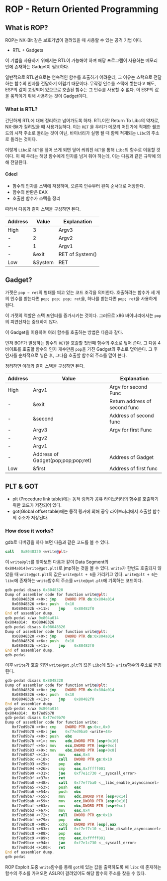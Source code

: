 ﻿# ROP - Return Oriented Programming

## What is ROP?
ROP는 NX-Bit 같은 보호기법이 걸려있을 때 사용할 수 있는 공격 기법 이다.

- RTL + Gadgets

이 기법을 사용하기 위해서는 RTL이 가능해야 하며 해당 프로그램이 사용하는 메모리 안에 존재하는 Gadget이 필요하다.

일반적으로 RTL만으로는 연속적인 함수를 호출하기 어려운데, 그 이유는 스택으로 전달하는 함수의 인자를 전달하기 어렵기 때문이다. 무작정 인수를 스택에 쌓는다고 해도, ESP의 값이 고정되어 있으므로 호출된 함수는 그 인수를 사용할 수 없다. 이 ESP의 값을 움직이기 위해 사용하는 것이 Gadget이다.

### What is RTL?

간단하게 RTL에 대해 정리하고 넘어가도록 하자. RTL이란 Return To Libc의 약자로, NX-Bit가 걸려있을 때 사용가능하다. 이는 `RET` 을 우리가 메모리 어딘가에 적재한 쉘코드의 시작 주소로 돌리는 것이 아닌, 바이너리가 실행 될 때 함께 적재되는 `Libc`의 주소로 돌리는 것이다.

이렇게 `Libc`로 `RET`을 덮어 쓰게 되면 덮어 씌워진 `RET`을 통해 `Libc`의 함수로 이동할 것이다. 이 때 우리는 해당 함수에게 인자를 넘겨 줘야 하는데, 이는 다음과 같은 규약에 의해 전달된다.

#### Cdecl
- 함수의 인자를 스택에 저장하며, 오른쪽 인수부터 왼쪽 순서대로 저장한다.
- 함수의 반환은 EAX
- 호출한 함수가 스택을 정리

따라서 다음과 같이 스택을 구성하면 된다.

Address | Value | Explanation
--------|--------|--------
High | 3 | Argv3
-| 2 | Argv2
-| 1 | Argv1
-| &exit | RET of System()  
Low | &System | RET


## Gadget?
가젯은 `pop ~ ret`의 형태를 띄고 있는 코드 조각을 의미한다. 호출하려는 함수가 세 개의 인수를 받는다면 `pop; pop; pop; ret`을, 하나를 받는다면 `pop; ret`을  사용하게 된다.

이 가젯의 역할은 스택 포인터를 증가시키는 것이다. 그러므로 x86 바이너리에서는 `pop`의 피연산자는 중요하지 않다. 

이 Gadget을 이용하여 여러 함수를 호출하는 방법은 다음과 같다.

먼저 BOF가 발생하는 함수의 `RET`을 호출할 첫번째 함수의 주소로 덮어 쓴다. 그 다음 4바이트를 호출할 함수의 인자 개수만큼 `pop`을 가진 Gadget의 주소로 덮어쓴다. 그 후 인자를 순차적으로 넣은 후, 그다음 호출할 함수의 주소를 덮어 쓴다.

정리하면 아래와 같이 스택을 구성하면 된다.

Address | Value | Explanation
---- | ---- | ----
High | Argv1 | Argv for second Func
-| &exit | Return address of second func
-| &second | Address of second func
-| Argv3 | Argv for first Func
-| Argv2 | 
-| Argv1 | 
-| Address of Gadget(pop;pop;pop;ret) | Address of Gadget 
Low | &first | Address of first func

## PLT & GOT

- plt (Procedure link table)에는 동적 링커가 공유 라이브러리의 함수를 호출하기 위한 코드가 저장되어 있다.
- got(Global offset table)에는 동적 링커에 의해 공유 라이브러리에서 호출할 함수의 주소가 저장된다.

### How dose it works?

gdb로 디버깅을 하다 보면 다음과 같은 코드를 볼 수 있다.

```asm
call   0x8048320 <write@plt>
```
이 `write@plt`를 찾아보면 다음과 같이 Data Segment의 `0x804a014(write@got.plt)`로 jmp하는 것을 볼 수 있다.
`write`가 한번도 호출되지 않았을 때 `write@got.plt`의 값은 `write@plt + 6`을 가리키고 있다. `write@plt + 6`는 `libc`에 존재하는 `write`함수의 주소를 `write@got.plt`에 기록하는 코드이다.
``` asm 
gdb-peda$ disass 0x8048320
Dump of assembler code for function write@plt:
   0x08048320 <+0>:	jmp    DWORD PTR ds:0x804a014
   0x08048326 <+6>:	push   0x10
   0x0804832b <+11>:	jmp    0x80482f0
End of assembler dump.
gdb-peda$ x/wx 0x804a014
0x804a014:	0x08048326
gdb-peda$ disass 0x08048326
Dump of assembler code for function write@plt:
   0x08048320 <+0>:	jmp    DWORD PTR ds:0x804a014
   0x08048326 <+6>:	push   0x10
   0x0804832b <+11>:	jmp    0x80482f0
End of assembler dump.
gdb-peda$ 
```
이후 `write`가 호출 되면 `write@got.plt`의 값은 `Libc`에 있는 `write`함수의 주소로 변경된다.
```asm
gdb-peda$ disass 0x8048320
Dump of assembler code for function write@plt:
   0x08048320 <+0>:	jmp    DWORD PTR ds:0x804a014
   0x08048326 <+6>:	push   0x10
   0x0804832b <+11>:	jmp    0x80482f0
End of assembler dump.
gdb-peda$ x/wx 0x804a014
0x804a014:	0xf7ed9b70
gdb-peda$ disass 0xf7ed9b70
Dump of assembler code for function write:
   0xf7ed9b70 <+0>:	cmp    DWORD PTR gs:0xc,0x0
   0xf7ed9b78 <+8>:	jne    0xf7ed9ba0 <write+48>
   0xf7ed9b7a <+0>:	push   ebx
   0xf7ed9b7b <+1>:	mov    edx,DWORD PTR [esp+0x10]
   0xf7ed9b7f <+5>:	mov    ecx,DWORD PTR [esp+0xc]
   0xf7ed9b83 <+9>:	mov    ebx,DWORD PTR [esp+0x8]
   0xf7ed9b87 <+13>:	mov    eax,0x4
   0xf7ed9b8c <+18>:	call   DWORD PTR gs:0x10
   0xf7ed9b93 <+25>:	pop    ebx
   0xf7ed9b94 <+26>:	cmp    eax,0xfffff001
   0xf7ed9b99 <+31>:	jae    0xf7e1c730 <__syscall_error>
   0xf7ed9b9f <+37>:	ret    
   0xf7ed9ba0 <+48>:	call   0xf7ef7ba0 <__libc_enable_asynccancel>
   0xf7ed9ba5 <+53>:	push   eax
   0xf7ed9ba6 <+54>:	push   ebx
   0xf7ed9ba7 <+55>:	mov    edx,DWORD PTR [esp+0x14]
   0xf7ed9bab <+59>:	mov    ecx,DWORD PTR [esp+0x10]
   0xf7ed9baf <+63>:	mov    ebx,DWORD PTR [esp+0xc]
   0xf7ed9bb3 <+67>:	mov    eax,0x4
   0xf7ed9bb8 <+72>:	call   DWORD PTR gs:0x10
   0xf7ed9bbf <+79>:	pop    ebx
   0xf7ed9bc0 <+80>:	xchg   DWORD PTR [esp],eax
   0xf7ed9bc3 <+83>:	call   0xf7ef7c10 <__libc_disable_asynccancel>
   0xf7ed9bc8 <+88>:	pop    eax
   0xf7ed9bc9 <+89>:	cmp    eax,0xfffff001
   0xf7ed9bce <+94>:	jae    0xf7e1c730 <__syscall_error>
   0xf7ed9bd4 <+100>:	ret    
End of assembler dump.
gdb-peda$ 
```
ROP Exploit 도중 `write`함수를 통해 `got`에 있는 값을 출력하도록 해 `libc` 에 존재하는 함수의 주소를 가져오면 ASLR이 걸려있어도 해당 함수의 주소를 찾을 수 있다.